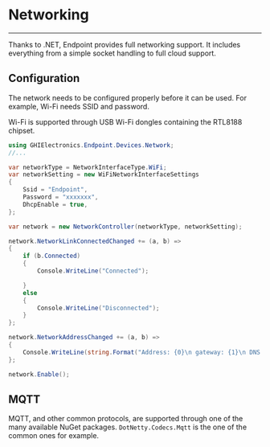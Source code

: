 # Networking

---

Thanks to .NET, Endpoint provides full networking support. It includes everything from a simple socket handling to full cloud support.

## Configuration

The network needs to be configured properly before it can be used. For example, Wi-Fi needs SSID and password.

Wi-Fi is supported through USB Wi-Fi dongles containing the RTL8188 chipset.


```cs
using GHIElectronics.Endpoint.Devices.Network;
//...

var networkType = NetworkInterfaceType.WiFi;
var networkSetting = new WiFiNetworkInterfaceSettings
{
    Ssid = "Endpoint",
    Password = "xxxxxxx",
    DhcpEnable = true,
};

var network = new NetworkController(networkType, networkSetting);

network.NetworkLinkConnectedChanged += (a, b) =>
{
    if (b.Connected)
    {
        Console.WriteLine("Connected");

    }
    else
    {
        Console.WriteLine("Disconnected");
    }
};

network.NetworkAddressChanged += (a, b) =>
{
    Console.WriteLine(string.Format("Address: {0}\n gateway: {1}\n DNS: {2}\n MAC: {3} ", b.Address, b.Gateway, b.Dns[0], b.MACAddress));
};

network.Enable();
```

## MQTT

MQTT, and other common protocols, are supported through one of the many available NuGet packages. `DotNetty.Codecs.Mqtt` is the one of the common ones for example.
